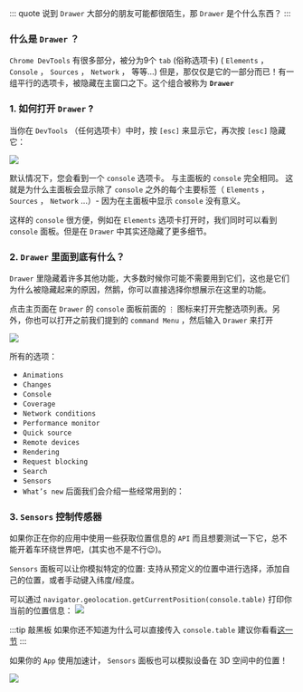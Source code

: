 ::: quote
说到 `Drawer` 大部分的朋友可能都很陌生，那 `Drawer` 是个什么东西？
:::

### 什么是 `Drawer` ？

`Chrome DevTools` 有很多部分，被分为9个 `tab` (俗称选项卡) ( `Elements` ， `Console` ， `Sources` ， `Network` ， 等等...)
但是，那仅仅是它的一部分而已！有一组平行的选项卡，被隐藏在主窗口之下。这个组合被称为 **`Drawer`**

### 1. 如何打开 `Drawer` ?

当你在 `DevTools` （任何选项卡）中时，按 `[esc]` 来显示它，再次按 `[esc]` 隐藏它：

![](https://wingman-1300536089.cos.ap-shanghai.myqcloud.com/chrome/C06/open_drawer.gif)

默认情况下，您会看到一个 `console` 选项卡。 与主面板的 `console` 完全相同。 这就是为什么主面板会显示除了 `console` 之外的每个主要标签（ `Elements` ， `Sources` ， `Network` ...）- 因为在主面板中显示 `console` 没有意义。

这样的 `console` 很方便，例如在 `Elements` 选项卡打开时，我们同时可以看到 `console` 面板。但是在 `Drawer` 中其实还隐藏了更多细节。

### 2. `Drawer` 里面到底有什么？

`Drawer` 里隐藏着许多其他功能，大多数时候你可能不需要用到它们，这也是它们为什么被隐藏起来的原因，然鹅，你可以直接选择你想展示在这里的功能。

点击主页面在 `Drawer` 的 `console` 面板前面的 `⋮` 图标来打开完整选项列表。另外，你也可以打开之前我们提到的 `command Menu` ，然后输入 `Drawer` 来打开

![](https://wingman-1300536089.cos.ap-shanghai.myqcloud.com/chrome/C06/show_animation.gif)

所有的选项：

* `Animations` 
* `Changes` 
* `Console` 
* `Coverage` 
* `Network conditions` 
* `Performance monitor` 
* `Quick source` 
* `Remote devices` 
* `Rendering` 
* `Request blocking` 
* `Search` 
* `Sensors` 
* `What’s new` 
后面我们会介绍一些经常用到的：

### 3. `Sensors` 控制传感器

如果你正在你的应用中使用一些获取位置信息的 `API` 而且想要测试一下它，总不能开着车环绕世界吧，(其实也不是不行😉)。

`Sensors` 面板可以让你模拟特定的位置: 支持从预定义的位置中进行选择，添加自己的位置，或者手动键入纬度/经度。

可以通过 `navigator.geolocation.getCurrentPosition(console.table)` 打印你当前的位置信息：
![](https://wingman-1300536089.cos.ap-shanghai.myqcloud.com/chrome/C06/drawer_sensor01.gif)

:::tip 敲黑板
如果你还不知道为什么可以直接传入 `console.table` 建议你看看[这一节](https://www.frontendwingman.com/Chrome/C03/consoleTips.html)
:::

如果你的 `App` 使用加速计， `Sensors` 面板也可以模拟设备在 3D 空间中的位置！

![](https://wingman-1300536089.cos.ap-shanghai.myqcloud.com/chrome/C06/drawer_sensor02.gif)
